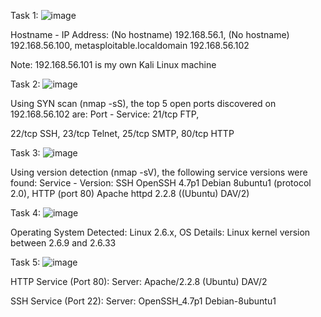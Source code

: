 Task 1:
![image](https://github.com/user-attachments/assets/8f2af06c-7f8e-4937-9b18-9b28ef876317)

Hostname - IP Address:
(No hostname)	192.168.56.1,
(No hostname)	192.168.56.100,
metasploitable.localdomain	192.168.56.102

Note:
192.168.56.101 is my own Kali Linux machine

Task 2:
![image](https://github.com/user-attachments/assets/fcf19b02-4712-4030-a256-053a99e7fe4f)

Using SYN scan (nmap -sS), the top 5 open ports discovered on 192.168.56.102 are:
Port - Service:
21/tcp	FTP,

22/tcp	SSH,
23/tcp	Telnet,
25/tcp	SMTP,
80/tcp	HTTP

Task 3:
![image](https://github.com/user-attachments/assets/2384e23e-95ce-4930-8b61-d3d369fa1b10)

Using version detection (nmap -sV), the following service versions were found:
Service	- Version:
SSH	OpenSSH 4.7p1 Debian 8ubuntu1 (protocol 2.0),
HTTP (port 80)	Apache httpd 2.2.8 ((Ubuntu) DAV/2)

Task 4:
![image](https://github.com/user-attachments/assets/8576937f-7a52-47a2-9054-158b7658c4a1)

Operating System Detected: Linux 2.6.x,
OS Details: Linux kernel version between 2.6.9 and 2.6.33

Task 5:
![image](https://github.com/user-attachments/assets/fe9a0de9-b70d-4d07-84d0-84677cdb7dd3)

HTTP Service (Port 80):
Server: Apache/2.2.8 (Ubuntu) DAV/2

SSH Service (Port 22):
Server: OpenSSH_4.7p1 Debian-8ubuntu1
